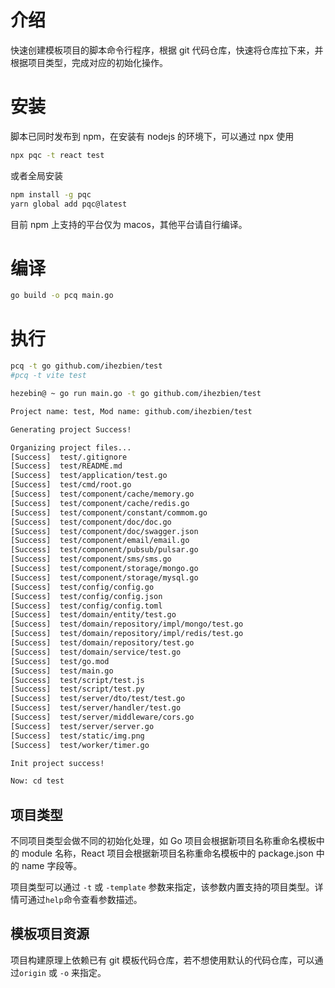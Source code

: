 # 介绍

快速创建模板项目的脚本命令行程序，根据 git 代码仓库，快速将仓库拉下来，并根据项目类型，完成对应的初始化操作。

# 安装

脚本已同时发布到 npm，在安装有 nodejs 的环境下，可以通过 npx 使用

```bash
npx pqc -t react test
```

或者全局安装

```bash
npm install -g pqc
yarn global add pqc@latest
```

目前 npm 上支持的平台仅为 macos，其他平台请自行编译。

# 编译

```bash
go build -o pcq main.go
```

# 执行

```bash
pcq -t go github.com/ihezbien/test
#pcq -t vite test
```

```bash
hezebin@ ~ go run main.go -t go github.com/ihezbien/test

Project name: test, Mod name: github.com/ihezbien/test

Generating project Success!

Organizing project files...
[Success]  test/.gitignore
[Success]  test/README.md
[Success]  test/application/test.go
[Success]  test/cmd/root.go
[Success]  test/component/cache/memory.go
[Success]  test/component/cache/redis.go
[Success]  test/component/constant/commom.go
[Success]  test/component/doc/doc.go
[Success]  test/component/doc/swagger.json
[Success]  test/component/email/email.go
[Success]  test/component/pubsub/pulsar.go
[Success]  test/component/sms/sms.go
[Success]  test/component/storage/mongo.go
[Success]  test/component/storage/mysql.go
[Success]  test/config/config.go
[Success]  test/config/config.json
[Success]  test/config/config.toml
[Success]  test/domain/entity/test.go
[Success]  test/domain/repository/impl/mongo/test.go
[Success]  test/domain/repository/impl/redis/test.go
[Success]  test/domain/repository/test.go
[Success]  test/domain/service/test.go
[Success]  test/go.mod
[Success]  test/main.go
[Success]  test/script/test.js
[Success]  test/script/test.py
[Success]  test/server/dto/test/test.go
[Success]  test/server/handler/test.go
[Success]  test/server/middleware/cors.go
[Success]  test/server/server.go
[Success]  test/static/img.png
[Success]  test/worker/timer.go

Init project success!

Now: cd test

```

## 项目类型

不同项目类型会做不同的初始化处理，如 Go 项目会根据新项目名称重命名模板中的 module 名称，React 项目会根据新项目名称重命名模板中的 package.json 中的 name 字段等。

项目类型可以通过 `-t` 或 `-template` 参数来指定，该参数内置支持的项目类型。详情可通过`help`命令查看参数描述。

## 模板项目资源

项目构建原理上依赖已有 git 模板代码仓库，若不想使用默认的代码仓库，可以通过`origin` 或 `-o` 来指定。
